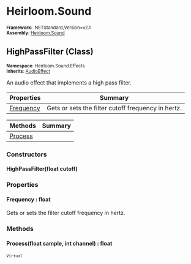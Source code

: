 # Heirloom.Sound

<small>**Framework**: .NETStandard,Version=v2.1</small>  
<small>**Assembly**: [Heirloom.Sound](../Heirloom.Sound/Heirloom.Sound.md)</small>  

## HighPassFilter (Class)
<small>**Namespace**: Heirloom.Sound.Effects</sub></small>  
<small>**Inherits**: [AudioEffect](Heirloom.Sound.AudioEffect.md)</small>  

An audio effect that implements a high pass filter.

| Properties                | Summary                                            |
|---------------------------|----------------------------------------------------|
| [Frequency](#FRECD2726E4) | Gets or sets the filter cutoff frequency in hertz. |

| Methods                 | Summary |
|-------------------------|---------|
| [Process](#PRO1C94C308) |         |

### Constructors

#### HighPassFilter(float cutoff)

### Properties

#### <a name="FRECD2726E4"></a>Frequency : float


Gets or sets the filter cutoff frequency in hertz.

### Methods

#### <a name="PRO1C94C308"></a>Process(float sample, int channel) : float
<small>`Virtual`</small>


